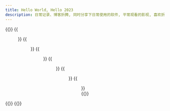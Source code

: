 ```yaml
---
title: Hello World, Hello 2023
description: 日常记录、博客折腾, 同时分享下日常使用的软件, 平常观看的影视, 喜欢折腾的物品等~~
---
```

<div class="content">
{{<gallery caption-position="bottom" caption-effect="fade">}}
{{<figure src="https://img.koobai.com/photo/taohua-small.webp" link="https://img.koobai.com/photo/taohua.webp" caption="春暖花开" alt="趁着周一放学早，感受了下春暖花开">}}
{{<figure src="https://img.koobai.com/photo/lego-small.webp" link="https://img.koobai.com/photo/lego.webp" thumb="-small" caption="LEGO" alt="喜欢拼装的过程">}}
{{<figure src="https://img.koobai.com/photo/birthday-small.webp" link="https://img.koobai.com/photo/birthday.webp" thumb="-small" caption="快乐的成长" >}}
{{<figure src="https://img.koobai.com/photo/jianpan-small.webp" link="https://img.koobai.com/article/zoom.jpg" thumb="-small" caption="ZOOM 65" alt="算是人生第一把真正意义上的客制化机械键盘">}}
{{<figure src="https://img.koobai.com/photo/haobaba-small.webp" link="https://img.koobai.com/photo/haobaba.webp" caption="好爸爸" alt="来自闺女的奖励">}}
{{<figure src="https://img.koobai.com/photo/nguang-small.webp" link="https://img.koobai.com/photo/nguang.webp" thumb="-small" caption="逆光" alt="逆光">}}
{{</gallery >}}  
</div>
{{<load-photoswipe>}}
{{<memos>}}